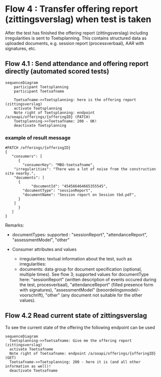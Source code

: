 # Flow 4 : Transfer offering report (zittingsverslag) when test is taken

After the test has finished the offering report (zittingsverslag) including irregularities is sent to Toetsplanning.
This contains structured data as uploaded documents, e.g. session report (processverbaal), AAR with signatures, etc.

## Flow 4.1 : Send attendance and offering report directly (automated scored tests)

```mermaid
sequenceDiagram
    participant Toetsplanning
    participant Toetsafname

    Toetsafname->>Toetsplanning: here is the offering report (zittingsverslag)
    activate Toetsplanning
    Note right of Toetsplanning: endpoint /a/ooapi/offerings/{offeringID} (PATCH)
    Toetsplanning->>Toetsafname: 200 - OK!
    deactivate Toetsplanning
```
   
### example of result message 
```
#PATCH /offerings/{offeringID}
{
   "consumers": [
      {
        "consumerKey": "MBO-toetsafname",
	"irregularities": "There was a lot of noise from the construction site nearby.",
	"documents": [
	  {
            "documentId": "454566464665355545",
	    "documentType": "sessionReport",
	    "documentName": "Session report on Session tbd.pdf",
	  }
	]
      }
   ]
}
```
Remarks:
- documentTypes: supported : "sessionReport", "attendanceReport", "assessmentModel", "other"

- Consumer attributes and values
	- irregularities: textual information about the test, such as irregularities: <to be added>
	- documents: data group for document specification (optional, multiple times). See flow 3; supported values for documentType here: "sessionReport" (written description of events occured during the test, procesverbaal), "attendanceReport" (filled presence form with signatures), "assessmentModel" (beoordelingsmodel/-voorschrift), "other" (any document not suitable for the other values). 


## Flow 4.2 Read current state of zittingsverslag
To see the current state of the offering the following endpoint can be used

```mermaid
sequenceDiagram
  Toetsplanning->>Toetsafname: Give me the offering report (zittingsverslag)
  activate Toetsafname
  Note right of Toetsafname: endpoint /a/ooapi/offerings/{offeringID} (GET)
  Toetsafname->>Toetsplanning: 200 - here it is (and all other information as well)!
  deactivate Toetsafname
```
